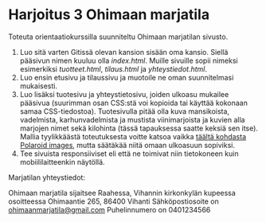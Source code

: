 # Harjoitus 3 Ohimaan marjatila

Toteuta orientaatiokurssilla suunniteltu Ohimaan marjatilan sivusto. 
1. Luo sitä varten Gitissä olevan kansion sisään oma kansio. Siellä pääsivun nimen kuuluu olla *index.html*. Muille sivuille sopii nimeksi esimerkiksi *tuotteet.html*, *tilaus.html* ja *yhteystiedot.html*. 
2. Luo ensin etusivu ja tilaussivu ja muotoile ne oman suunnitelmasi mukaisesti.
3. Luo lisäksi tuotesivu ja yhteystietosivu, joiden ulkoasu mukailee pääsivua (suurimman osan CSS:stä voi kopioida tai käyttää kokonaan samaa CSS-tiedostoa). Tuotesivulla pitää olla kuva mansikoista, vadelmista, karhunvadelmista ja mustista viinimarjoista ja kuvien alla marjojen nimet sekä kilohinta (tässä tapauksessa saatte keksiä sen itse). Mallia tyylikkäästä toteutuksesta voitte katsoa vaikka [täältä kohdasta Polaroid images](https://www.w3schools.com/css/css3_images.asp)<base target="_blank">, mutta säätäkää niitä omaan ulkoasuun sopiviksi.
4. Tee sivuista responsiiviset eli että ne toimivat niin tietokoneen kuin mobiililaitteenkin näytöllä.

Marjatilan yhteystiedot:

Ohimaan marjatila sijaitsee Raahessa, Vihannin kirkonkylän kupeessa osoitteessa Ohimaantie 265, 86400 Vihanti
Sähköpostiosoite on ohimaanmarjatila@gmail.com
Puhelinnumero on 0401234566